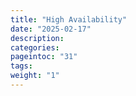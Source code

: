 ```yaml
---
title: "High Availability"
date: "2025-02-17"
description:
categories:
pageintoc: "31"
tags:
weight: "1"
---
```


<a id="high-availability"></a>

<a id="ha"></a>

<!--# High Availability -->

